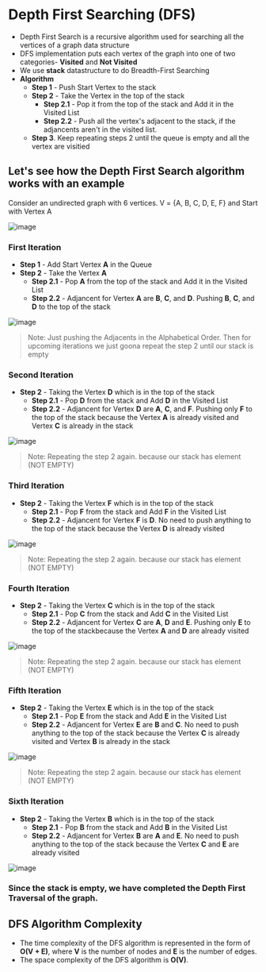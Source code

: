 # Depth First Searching (DFS)

- Depth First Search is a recursive algorithm used for searching all the vertices of a graph data structure
- DFS implementation puts each vertex of the graph into one of two categories- **Visited** and **Not Visited**
- We use **stack** datastructure to do Breadth-First Searching
- **Algorithm**
  - **Step 1** - Push Start Vertex to the stack
  - **Step 2** - Take the Vertex in the top of the stack
    - **Step 2.1** - Pop it from the top of the stack and Add it in the Visited List
    - **Step 2.2** - Push all the vertex's adjacent to the stack, if the adjancents aren't in the visited list.
  - **Step 3**. Keep repeating steps 2 until the queue is empty and all the vertex are visitied

## Let's see how the Depth First Search algorithm works with an example

Consider an undirected graph with 6 vertices.  V = {A, B, C, D, E, F} and Start with Vertex A

![image](https://user-images.githubusercontent.com/70228962/173314050-d1476681-f131-4609-8906-90fd0e0123b6.png)

### First Iteration

- **Step 1** - Add Start Vertex **A** in the Queue
- **Step 2** - Take the Vertex **A** 
   - **Step 2.1** - Pop **A** from the top of the stack and Add it in the Visited List
   - **Step 2.2** - Adjancent for Vertex **A** are **B**, **C**, and **D**. Pushing  **B**, **C**, and **D** to the top of the stack
   
![image](https://user-images.githubusercontent.com/70228962/173315307-f1ecbe65-5f5a-47f5-afe9-c6655555ad81.png)

> Note: Just pushing the Adjacents in the Alphabetical Order. Then for upcoming iterations we just goona repeat the step 2 until our stack is empty

### Second Iteration

- **Step 2** - Taking the Vertex **D** which is in the top of  the stack
   - **Step 2.1** - Pop **D** from the stack and Add **D** in the Visited List
   - **Step 2.2** - Adjancent for Vertex **D** are **A**, **C**, and **F**. Pushing only **F** to the top of the stack because the Vertex **A** is already visited and Vertex **C** is already in the stack

![image](https://user-images.githubusercontent.com/70228962/173315781-30ff5b14-02f5-4142-9358-1f71840b0fb9.png)

> Note: Repeating the step 2 again. because our stack has element (NOT EMPTY)

### Third Iteration

- **Step 2** - Taking the Vertex **F** which is in the top of  the stack
   - **Step 2.1** - Pop **F** from the stack and Add **F** in the Visited List
   - **Step 2.2** - Adjancent for Vertex **F** is **D**. No need to push anything to the top of the stack because the Vertex **D** is already visited 

![image](https://user-images.githubusercontent.com/70228962/173316268-f8c80d02-9951-4650-8c17-da17f98d5179.png)

> Note: Repeating the step 2 again. because our stack has element (NOT EMPTY)

### Fourth Iteration

- **Step 2** - Taking the Vertex **C** which is in the top of  the stack
   - **Step 2.1** - Pop **C** from the stack and Add **C** in the Visited List
   - **Step 2.2** - Adjancent for Vertex **C** are **A**, **D** and **E**. Pushing only **E** to the top of the stackbecause the Vertex  **A** and **D** are already visited 

![image](https://user-images.githubusercontent.com/70228962/173316883-92439b08-9194-4b85-8052-44a0b9a5b71c.png)

> Note: Repeating the step 2 again. because our stack has element (NOT EMPTY)

### Fifth Iteration

- **Step 2** - Taking the Vertex **E** which is in the top of  the stack
   - **Step 2.1** - Pop **E** from the stack and Add **E** in the Visited List
   - **Step 2.2** - Adjancent for Vertex **E** are **B** and **C**.  No need to push anything to the top of the stack because the Vertex **C** is already visited and  Vertex **B** is already in the stack

![image](https://user-images.githubusercontent.com/70228962/173317034-2067d0c4-45be-42ae-b1a7-e26d2fed8330.png)

> Note: Repeating the step 2 again. because our stack has element (NOT EMPTY)

### Sixth Iteration

- **Step 2** - Taking the Vertex **B** which is in the top of  the stack
   - **Step 2.1** - Pop **B** from the stack and Add **B** in the Visited List
   - **Step 2.2** - Adjancent for Vertex **B** are **A** and **E**.  No need to push anything to the top of the stack because the Vertex **C** and **E** are already visited 

![image](https://user-images.githubusercontent.com/70228962/173317523-61d52c06-0bdf-487b-9fc1-ae76870e4df8.png)

### Since the stack is empty, we have completed the Depth First Traversal of the graph.

## DFS Algorithm Complexity 

- The time complexity of the DFS algorithm is represented in the form of **O(V + E)**, where **V** is the number of nodes and **E** is the number of edges. 
- The space complexity of the DFS algorithm is **O(V)**.

